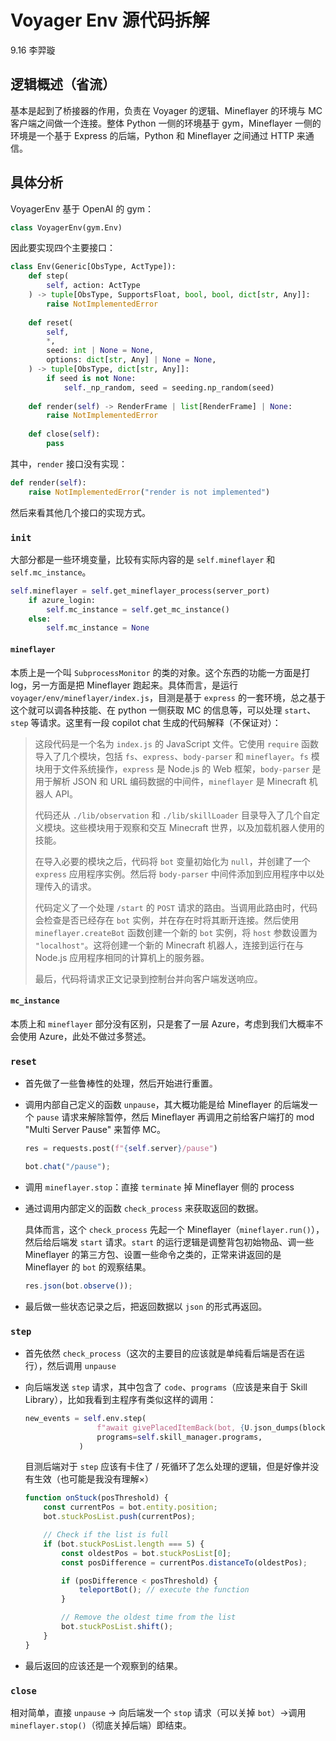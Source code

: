 # Voyager Env 源代码拆解

9.16 李羿璇

## 逻辑概述（省流）

基本是起到了桥接器的作用，负责在 Voyager 的逻辑、Mineflayer 的环境与 MC 客户端之间做一个连接。整体 Python 一侧的环境基于 gym，Mineflayer 一侧的环境是一个基于 Express 的后端，Python 和 Mineflayer 之间通过 HTTP 来通信。

## 具体分析

VoyagerEnv 基于 OpenAI 的 gym：

```python
class VoyagerEnv(gym.Env)
```

因此要实现四个主要接口：

```python
class Env(Generic[ObsType, ActType]):
    def step(
        self, action: ActType
    ) -> tuple[ObsType, SupportsFloat, bool, bool, dict[str, Any]]:
        raise NotImplementedError
        
    def reset(
        self,
        *,
        seed: int | None = None,
        options: dict[str, Any] | None = None,
    ) -> tuple[ObsType, dict[str, Any]]:
        if seed is not None:
            self._np_random, seed = seeding.np_random(seed)
            
    def render(self) -> RenderFrame | list[RenderFrame] | None:
        raise NotImplementedError
        
    def close(self):
        pass
```

其中，`render` 接口没有实现：

```python
def render(self):
    raise NotImplementedError("render is not implemented")
```

然后来看其他几个接口的实现方式。

### `init`

大部分都是一些环境变量，比较有实际内容的是 `self.mineflayer` 和 `self.mc_instance`。

```python
self.mineflayer = self.get_mineflayer_process(server_port)
    if azure_login:
        self.mc_instance = self.get_mc_instance()
    else:
        self.mc_instance = None
```

#### `mineflayer`

本质上是一个叫 `SubprocessMonitor` 的类的对象。这个东西的功能一方面是打 log，另一方面是把 Mineflayer 跑起来。具体而言，是运行 `voyager/env/mineflayer/index.js`，目测是基于 `express` 的一套环境，总之基于这个就可以调各种技能、在 python 一侧获取 MC 的信息等，可以处理 `start`、`step` 等请求。这里有一段 copilot chat 生成的代码解释（不保证对）：

> 这段代码是一个名为 `index.js` 的 JavaScript 文件。它使用 `require` 函数导入了几个模块，包括 `fs`、`express`、`body-parser` 和 `mineflayer`。`fs` 模块用于文件系统操作，`express` 是 Node.js 的 Web 框架，`body-parser` 是用于解析 JSON 和 URL 编码数据的中间件，`mineflayer` 是 Minecraft 机器人 API。
>
> 代码还从 `./lib/observation` 和 `./lib/skillLoader` 目录导入了几个自定义模块。这些模块用于观察和交互 Minecraft 世界，以及加载机器人使用的技能。
>
> 在导入必要的模块之后，代码将 `bot` 变量初始化为 `null`，并创建了一个 `express` 应用程序实例。然后将 `body-parser` 中间件添加到应用程序中以处理传入的请求。
>
> 代码定义了一个处理 `/start` 的 `POST` 请求的路由。当调用此路由时，代码会检查是否已经存在 `bot` 实例，并在存在时将其断开连接。然后使用 `mineflayer.createBot` 函数创建一个新的 `bot` 实例，将 `host` 参数设置为 `"localhost"`。这将创建一个新的 Minecraft 机器人，连接到运行在与 Node.js 应用程序相同的计算机上的服务器。
>
> 最后，代码将请求正文记录到控制台并向客户端发送响应。

#### `mc_instance`

本质上和 `mineflayer` 部分没有区别，只是套了一层 Azure，考虑到我们大概率不会使用 Azure，此处不做过多赘述。

### `reset`

* 首先做了一些鲁棒性的处理，然后开始进行重置。

* 调用内部自己定义的函数 `unpause`，其大概功能是给 Mineflayer 的后端发一个 `pause` 请求来解除暂停，然后 Mineflayer 再调用之前给客户端打的 mod "Multi Server Pause" 来暂停 MC。

  ```python
  res = requests.post(f"{self.server}/pause")
  ```

  ```javascript
  bot.chat("/pause");
  ```

* 调用 `mineflayer.stop`：直接 `terminate` 掉 Mineflayer 侧的 process

* 通过调用内部定义的函数 `check_process` 来获取返回的数据。

  具体而言，这个 `check_process` 先起一个 Mineflayer（`mineflayer.run()`），然后给后端发 `start` 请求。`start` 的运行逻辑是调整背包初始物品、调一些 Mineflayer 的第三方包、设置一些命令之类的，正常来讲返回的是 Mineflayer 的 `bot` 的观察结果。

  ```javascript
  res.json(bot.observe());
  ```

* 最后做一些状态记录之后，把返回数据以 `json` 的形式再返回。

### `step`

* 首先依然 `check_process`（这次的主要目的应该就是单纯看后端是否在运行），然后调用 `unpause`

* 向后端发送 `step` 请求，其中包含了 `code`、`programs`（应该是来自于 Skill Library），比如我看到主程序有类似这样的调用：

  ```python
  new_events = self.env.step(
                  f"await givePlacedItemBack(bot, {U.json_dumps(blocks)}, {U.json_dumps(positions)})",
                  programs=self.skill_manager.programs,
              )
  ```

  目测后端对于 `step`  应该有卡住了 / 死循环了怎么处理的逻辑，但是好像并没有生效（也可能是我没有理解×）

  ```javascript
  function onStuck(posThreshold) {
      const currentPos = bot.entity.position;
      bot.stuckPosList.push(currentPos);
  
      // Check if the list is full
      if (bot.stuckPosList.length === 5) {
          const oldestPos = bot.stuckPosList[0];
          const posDifference = currentPos.distanceTo(oldestPos);
  
          if (posDifference < posThreshold) {
              teleportBot(); // execute the function
          }
  
          // Remove the oldest time from the list
          bot.stuckPosList.shift();
      }
  }
  ```

* 最后返回的应该还是一个观察到的结果。

### `close`

相对简单，直接 `unpause` -> 向后端发一个 `stop` 请求（可以关掉 `bot`）->调用 `mineflayer.stop()`（彻底关掉后端）即结束。

